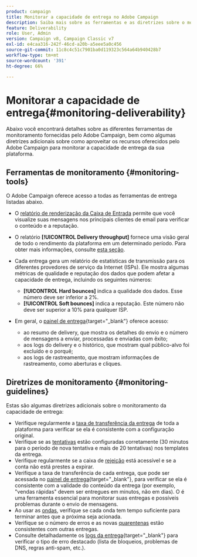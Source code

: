 ```yaml
---
product: campaign
title: Monitorar a capacidade de entrega no Adobe Campaign
description: Saiba mais sobre as ferramentas e as diretrizes sobre o monitoramento da capacidade de entrega no Adobe Campaign
feature: Deliverability
role: User, Admin
version: Campaign v8, Campaign Classic v7
exl-id: e4caa316-242f-46cd-a20b-a5eee5a0c456
source-git-commit: 11c8c4c51c7901ba0d119323c564a64b940428b7
workflow-type: tm+mt
source-wordcount: '391'
ht-degree: 66%

---
```


# Monitorar a capacidade de entrega{#monitoring-deliverability}

Abaixo você encontrará detalhes sobre as diferentes ferramentas de monitoramento fornecidas pelo Adobe Campaign, bem como algumas diretrizes adicionais sobre como aproveitar os recursos oferecidos pelo Adobe Campaign para monitorar a capacidade de entrega da sua plataforma.

## Ferramentas de monitoramento {#monitoring-tools}

O Adobe Campaign oferece acesso a todas as ferramentas de entrega listadas abaixo.

* O [relatório de renderização da Caixa de Entrada](inbox-rendering.md) permite que você visualize suas mensagens nos principais clientes de email para verificar o conteúdo e a reputação.

* O relatório **[!UICONTROL Delivery throughput]** fornece uma visão geral de todo o rendimento da plataforma em um determinado período. Para obter mais informações, consulte [esta seção](../reporting/global-reports.md#delivery-throughput).
* Cada entrega gera um relatório de estatísticas de transmissão para os diferentes provedores de serviço da Internet (ISPs). Ele mostra algumas métricas de qualidade e reputação dos dados que podem afetar a capacidade de entrega, incluindo os seguintes números:
   * **[!UICONTROL Hard bounces]** indica a qualidade dos dados. Esse número deve ser inferior a 2%.
   * **[!UICONTROL Soft bounces]** indica a reputação. Este número não deve ser superior a 10% para qualquer ISP.

  <!--For more on this, see the [Delivery statistics](../reporting/global-reports.md#delivery-statistics) section.-->

* Em geral, o [painel de entrega](https://experienceleague.adobe.com/docs/campaign-classic/using/sending-messages/monitoring-deliveries/delivery-dashboard.html?lang=pt-BR#sending-messages){target="_blank"} oferece acesso:
   * ao resumo de delivery, que mostra os detalhes do envio e o número de mensagens a enviar, processadas e enviadas com êxito;
   * aos logs do delivery e o histórico, que mostram qual público-alvo foi excluído e o porquê;
   * aos logs de rastreamento, que mostram informações de rastreamento, como aberturas e cliques.

## Diretrizes de monitoramento {#monitoring-guidelines}

Estas são algumas diretrizes adicionais sobre o monitoramento da capacidade de entrega:

* Verifique regularmente a [taxa de transferência da entrega](../reporting/global-reports.md#delivery-throughput) de toda a plataforma para verificar se ela é consistente com a configuração original.
* Verifique se as [tentativas](delivery-failures.md#retries) estão configuradas corretamente (30 minutos para o período de nova tentativa e mais de 20 tentativas) nos templates da entrega.
* Verifique regularmente se a caixa de [rejeição](delivery-failures.md#bounce-mail-qualification) está acessível e se a conta não está prestes a expirar.
* Verifique a taxa de transferência de cada entrega, que pode ser acessada no [painel de entrega](https://experienceleague.adobe.com/docs/campaign-classic/using/sending-messages/monitoring-deliveries/delivery-dashboard.html?lang=pt-BR#sending-messages){target="_blank"}, para verificar se ela é consistente com a validade do conteúdo da entrega (por exemplo, &quot;vendas rápidas&quot; devem ser entregues em minutos, não em dias). O é uma ferramenta essencial para monitorar suas entregas e possíveis problemas durante o envio de mensagens.
* Ao usar as [ondas](configure-and-send.md#sending-using-multiple-waves), verifique se cada onda tem tempo suficiente para terminar antes que a próxima seja acionada.
* Verifique se o número de erros e as novas [quarentenas](quarantines.md) estão consistentes com outras entregas.
* Consulte detalhadamente os [logs da entrega](https://experienceleague.adobe.com/docs/campaign-classic/using/sending-messages/monitoring-deliveries/delivery-dashboard.html?lang=pt-BR#delivery-logs-and-history){target="_blank"} para verificar o tipo de erro destacado (lista de bloqueios, problemas de DNS, regras anti-spam, etc.).
